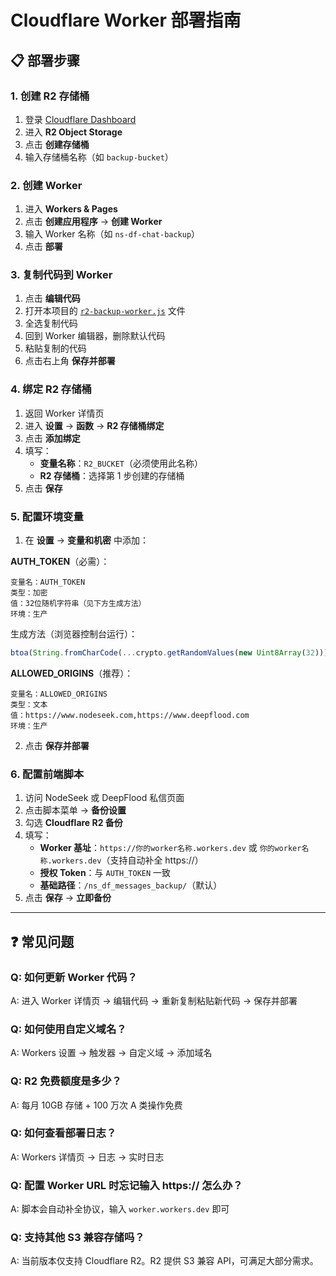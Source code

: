 # Cloudflare Worker 部署指南


## 📋 部署步骤

### 1. 创建 R2 存储桶
1. 登录 [Cloudflare Dashboard](https://dash.cloudflare.com/)
2. 进入 **R2 Object Storage**
3. 点击 **创建存储桶**
4. 输入存储桶名称（如 `backup-bucket`）

### 2. 创建 Worker
1. 进入 **Workers & Pages**
2. 点击 **创建应用程序** → **创建 Worker**
3. 输入 Worker 名称（如 `ns-df-chat-backup`）
4. 点击 **部署**

### 3. 复制代码到 Worker
1. 点击 **编辑代码**
2. 打开本项目的 [`r2-backup-worker.js`](r2-backup-worker.js) 文件
3. 全选复制代码
4. 回到 Worker 编辑器，删除默认代码
5. 粘贴复制的代码
6. 点击右上角 **保存并部署**

### 4. 绑定 R2 存储桶
1. 返回 Worker 详情页
2. 进入 **设置** → **函数** → **R2 存储桶绑定**
3. 点击 **添加绑定**
4. 填写：
   - **变量名称**：`R2_BUCKET`（必须使用此名称）
   - **R2 存储桶**：选择第 1 步创建的存储桶
5. 点击 **保存**

### 5. 配置环境变量
1. 在 **设置** → **变量和机密** 中添加：

**AUTH_TOKEN**（必需）：
```
变量名：AUTH_TOKEN
类型：加密
值：32位随机字符串（见下方生成方法）
环境：生产
```

生成方法（浏览器控制台运行）：
```javascript
btoa(String.fromCharCode(...crypto.getRandomValues(new Uint8Array(32))))
```

**ALLOWED_ORIGINS**（推荐）：
```
变量名：ALLOWED_ORIGINS
类型：文本
值：https://www.nodeseek.com,https://www.deepflood.com
环境：生产
```

2. 点击 **保存并部署**

### 6. 配置前端脚本
1. 访问 NodeSeek 或 DeepFlood 私信页面
2. 点击脚本菜单 → **备份设置**
3. 勾选 **Cloudflare R2 备份**
4. 填写：
   - **Worker 基址**：`https://你的worker名称.workers.dev` 或 `你的worker名称.workers.dev`（支持自动补全 https://）
   - **授权 Token**：与 `AUTH_TOKEN` 一致
   - **基础路径**：`/ns_df_messages_backup/`（默认）
5. 点击 **保存** → **立即备份**

---

## ❓ 常见问题

### Q: 如何更新 Worker 代码？
A: 进入 Worker 详情页 → 编辑代码 → 重新复制粘贴新代码 → 保存并部署

### Q: 如何使用自定义域名？
A: Workers 设置 → 触发器 → 自定义域 → 添加域名

### Q: R2 免费额度是多少？
A: 每月 10GB 存储 + 100 万次 A 类操作免费

### Q: 如何查看部署日志？
A: Workers 详情页 → 日志 → 实时日志

### Q: 配置 Worker URL 时忘记输入 https:// 怎么办？
A: 脚本会自动补全协议，输入 `worker.workers.dev` 即可

### Q: 支持其他 S3 兼容存储吗？
A: 当前版本仅支持 Cloudflare R2。R2 提供 S3 兼容 API，可满足大部分需求。
